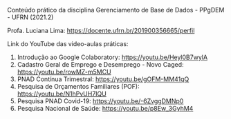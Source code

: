Conteúdo prático da disciplina Gerenciamento de Base de Dados - PPgDEM - UFRN (2021.2)

Profa. Luciana Lima: https://docente.ufrn.br/201900356665/perfil

Link do YouTube das video-aulas práticas:
1) Introdução ao Google Colaboratory: https://youtu.be/Heyl0B7wylA
2) Cadastro Geral de Emprego e Desemprego - Novo Caged: https://youtu.be/rowMZ-m5MCU
3) PNAD Contínua Trimestral: https://youtu.be/gOFM-MM41qQ
4) Pesquisa de Orçamentos Familiares (POF): https://youtu.be/N1hPvUH7IQU
5) Pesquisa PNAD Covid-19: https://youtu.be/-6ZvggDMNp0
6) Pesquisa Nacional de Saúde: https://youtu.be/p8Ew_3GyhM4
